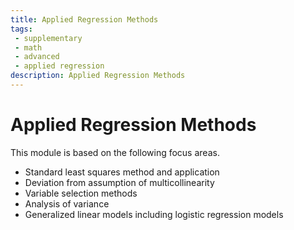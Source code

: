 ```yaml
---
title: Applied Regression Methods
tags: 
 - supplementary
 - math
 - advanced
 - applied regression
description: Applied Regression Methods
---
```


# Applied Regression Methods

This module is based on the following focus areas.
- Standard least squares method and application 
- Deviation from assumption of multicollinearity
- Variable selection methods
- Analysis of variance
- Generalized linear models including logistic regression models
